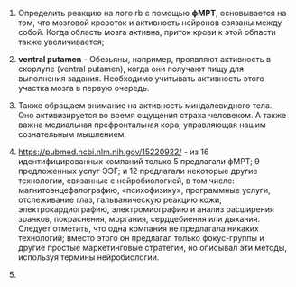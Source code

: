 1. Определить  реакцию на лого rb с помощью **фМРТ**, основывается на том, что мозговой кровоток и активность нейронов связаны между собой. Когда область мозга активна, приток крови к этой области также увеличивается;

2. **ventral putamen** - Обезьяны, например, проявляют активность в скорлупе (ventral putamen), когда они получают пищу для выполнения задания. Необходимо учитывать активность этого участка мозга в первую очередь.

3. Также обращаем внимание на активность миндалевидного тела. Оно активизируется во время ощущения страха человеком. А также важна медиальная префронтальная кора, управляющая нашим сознательным мышлением.

4. https://pubmed.ncbi.nlm.nih.gov/15220922/ - из 16 идентифицированных компаний только 5 предлагали фМРТ; 9 предложенных услуг ЭЭГ; и 12 предлагали некоторые другие технологии, связанные с нейробиологией, в том числе: магнитоэнцефалографию, «психофизику», программные услуги, отслеживание глаз, гальваническую реакцию кожи, электрокардиографию, электромиографию и анализ расширения зрачков, покраснения, моргания, сердцебиения или дыхания. Следует отметить, что одна компания не предлагала никаких технологий; вместо этого он предлагал только фокус-группы и другие простые маркетинговые стратегии, но описывал эти методы, используя термины нейробиологии.

5. 